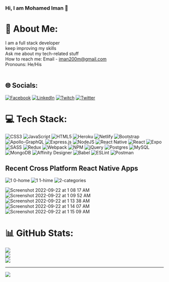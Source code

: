 ### Hi, I am Mohamed Iman 👋

# 💫 About Me:
I am a full stack developer <br>keep improving my skills<br>Ask me about my tech-related stuff <br>How to reach me: Email -  iman200m@gmail.com<br>Pronouns: He/His<br><br>


## 🌐 Socials:
[![Facebook](https://img.shields.io/badge/Facebook-%231877F2.svg?logo=Facebook&logoColor=white)](https://facebook.com/https://www.facebook.com/iman.saabir) [![LinkedIn](https://img.shields.io/badge/LinkedIn-%230077B5.svg?logo=linkedin&logoColor=white)](https://linkedin.com/in/https://www.linkedin.com/in/mohamed-iman-80b3a874/) [![Twitch](https://img.shields.io/badge/Twitch-%239146FF.svg?logo=Twitch&logoColor=white)](https://twitch.tv/https://twitter.com/Techsmarts2) [![Twitter](https://img.shields.io/badge/Twitter-%231DA1F2.svg?logo=Twitter&logoColor=white)](https://twitter.com/https://twitter.com/home) 

# 💻 Tech Stack:
![CSS3](https://img.shields.io/badge/css3-%231572B6.svg?style=flat-square&logo=css3&logoColor=white) ![JavaScript](https://img.shields.io/badge/javascript-%23323330.svg?style=flat-square&logo=javascript&logoColor=%23F7DF1E) ![HTML5](https://img.shields.io/badge/html5-%23E34F26.svg?style=flat-square&logo=html5&logoColor=white) ![Heroku](https://img.shields.io/badge/heroku-%23430098.svg?style=flat-square&logo=heroku&logoColor=white) ![Netlify](https://img.shields.io/badge/netlify-%23000000.svg?style=flat-square&logo=netlify&logoColor=#00C7B7) ![Bootstrap](https://img.shields.io/badge/bootstrap-%23563D7C.svg?style=flat-square&logo=bootstrap&logoColor=white) ![Apollo-GraphQL](https://img.shields.io/badge/-ApolloGraphQL-311C87?style=flat-square&logo=apollo-graphql) ![Express.js](https://img.shields.io/badge/express.js-%23404d59.svg?style=flat-square&logo=express&logoColor=%2361DAFB) ![NodeJS](https://img.shields.io/badge/node.js-6DA55F?style=flat-square&logo=node.js&logoColor=white) ![React Native](https://img.shields.io/badge/react_native-%2320232a.svg?style=flat-square&logo=react&logoColor=%2361DAFB) ![React](https://img.shields.io/badge/react-%2320232a.svg?style=flat-square&logo=react&logoColor=%2361DAFB) ![Expo](https://img.shields.io/badge/expo-1C1E24?style=flat-square&logo=expo&logoColor=#D04A37) ![SASS](https://img.shields.io/badge/SASS-hotpink.svg?style=flat-square&logo=SASS&logoColor=white) ![Redux](https://img.shields.io/badge/redux-%23593d88.svg?style=flat-square&logo=redux&logoColor=white) ![Webpack](https://img.shields.io/badge/webpack-%238DD6F9.svg?style=flat-square&logo=webpack&logoColor=black) ![NPM](https://img.shields.io/badge/NPM-%23000000.svg?style=flat-square&logo=npm&logoColor=white) ![jQuery](https://img.shields.io/badge/jquery-%230769AD.svg?style=flat-square&logo=jquery&logoColor=white) ![Postgres](https://img.shields.io/badge/postgres-%23316192.svg?style=flat-square&logo=postgresql&logoColor=white) ![MySQL](https://img.shields.io/badge/mysql-%2300f.svg?style=flat-square&logo=mysql&logoColor=white) ![MongoDB](https://img.shields.io/badge/MongoDB-%234ea94b.svg?style=flat-square&logo=mongodb&logoColor=white) ![Affinity Designer](https://img.shields.io/badge/affinitydesginer-%231B72BE.svg?style=flat-square&logo=affinity-designer&logoColor=white) ![Babel](https://img.shields.io/badge/Babel-F9DC3e?style=flat-square&logo=babel&logoColor=black) ![ESLint](https://img.shields.io/badge/ESLint-4B3263?style=flat-square&logo=eslint&logoColor=white) ![Postman](https://img.shields.io/badge/Postman-FF6C37?style=flat-square&logo=postman&logoColor=white)

## Recent Cross Platform React Native Apps

![1 0-home](https://user-images.githubusercontent.com/19636687/191680004-8b289f15-0319-4d3d-a5be-47f0564a028c.png)
![1 1-hime](https://user-images.githubusercontent.com/19636687/191680015-a689da65-47a8-4139-838c-18da81d91a3b.png)
![2-categories](https://user-images.githubusercontent.com/19636687/191680025-8f2631b0-7100-403a-b8a0-3cde4ac2fad6.png)



![Screenshot 2022-09-22 at 1 08 17 AM](https://user-images.githubusercontent.com/19636687/191682893-d48791d0-4c86-413b-acc0-366328715f79.png)
![Screenshot 2022-09-22 at 1 09 52 AM](https://user-images.githubusercontent.com/19636687/191682919-fc1fd785-51f8-4e56-b637-655768d75f2c.png)
![Screenshot 2022-09-22 at 1 13 38 AM](https://user-images.githubusercontent.com/19636687/191682944-6c362920-913c-45e5-9516-a89ad9abc885.png)
![Screenshot 2022-09-22 at 1 14 07 AM](https://user-images.githubusercontent.com/19636687/191682992-9ca3ccb9-6181-49db-b2d2-4679a28aba36.png)
![Screenshot 2022-09-22 at 1 15 09 AM](https://user-images.githubusercontent.com/19636687/191683066-75c2b75b-16de-4de1-8818-99acac718c66.png)






# 📊 GitHub Stats:
![](https://github-readme-stats.vercel.app/api?username=MohamedIman&theme=dark&hide_border=false&include_all_commits=true&count_private=true)<br/>
![](https://github-readme-streak-stats.herokuapp.com/?user=MohamedIman&theme=dark&hide_border=false)<br/>
![](https://github-readme-stats.vercel.app/api/top-langs/?username=MohamedIman&theme=dark&hide_border=false&include_all_commits=true&count_private=true&layout=compact)

---
[![](https://visitcount.itsvg.in/api?id=MohamedIman&icon=0&color=0)](https://visitcount.itsvg.in)
